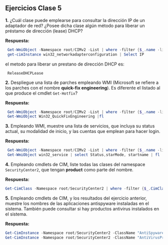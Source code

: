 Ejercicios Clase 5
---------------------

**1.** ¿Cuál clase puede emplearse para consultar la dirección IP de un adaptador
   de red? ¿Posee dicha clase algún método para liberar un préstamo de
   dirección (lease) DHCP?

**Respuesta:**

```powershell
 Get-WmiObject -Namespace root/CIMv2 -List | where -filter {$_.name -like "*adapter*"}
 get-cimInstance win32_networkadapterconfiguration | Select IP
```

el metodo para liberar un prestano de dirección DHCP es: 

```console
 ReleaseDHCPLease
```


**2.** Despliegue una lista de parches empleando WMI (Microsoft se refiere a los
   parches con el nombre **quick-fix engineering**). Es diferente el listado al
   que produce el cmdlet ``Get-Hotfix``?

**Respuesta:**
```powershell
 Get-WmiObject -Namespace root/CIMv2 -List | where -filter {$_.name -like "*fix*"}
 Get-WmiObject Win32_QuickFixEngineering |fl
```


**3.** Empleando WMI, muestre una lista de servicios, que incluya su status actual,
   su modalidad de inicio, y las cuentas que emplean para hacer login.

**Respuesta:**
```powershell
 Get-WmiObject -Namespace root/CIMv2 -List | where -filter {$_.name -like "*service*"} 
 Get-WmiObject win32_service | select Status,starMode, startname | fl 
```

**4.** Empleando cmdlets de CIM, liste todas las clases del namespace
   ``SecurityCenter2``, que tengan **product** como parte del nombre.

**Respuesta:**
```powershell
Get-CimClass -Namespace root/SecurityCenter2 | where -filter {$_.CimClassName -like "*product*"} | fl 
```

**5.** Empleando cmdlets de CIM, y los resultados del ejercicio anterior, muestre
   los nombres de las aplicaciones antispyware instaladas en el sistema.
   También puede consultar si hay productos antivirus instalados en el sistema.

**Respuesta:**

```powershell
Get-CimInstance -Namespace root/SecurityCenter2 -ClassName "AntiSpywareProduct" | select displayName 
Get-CimInstance -Namespace root/SecurityCenter2 -ClassName "AntiVirusProduct" | select displayName 
```
